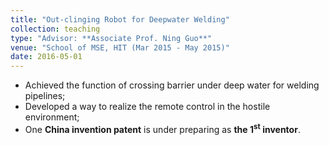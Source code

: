 ```yaml
---
title: "Out-clinging Robot for Deepwater Welding"
collection: teaching
type: "Advisor: **Associate Prof. Ning Guo**"
venue: "School of MSE, HIT (Mar 2015 - May 2015)"
date: 2016-05-01
---
```


*	Achieved the function of crossing barrier under deep water for welding pipelines;     
*	Developed a way to realize the remote control in the hostile environment;     
*	One **China invention patent** is under preparing as **the 1<sup>st</sup> inventor**.
